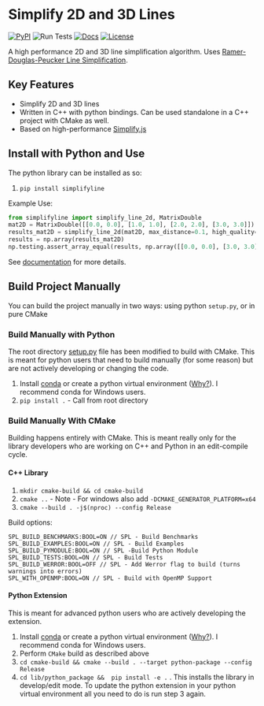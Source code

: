 # Simplify 2D and 3D Lines

[![PyPI](https://img.shields.io/pypi/v/simplifyline.svg)](https://pypi.org/project/simplifyline/)
![Run Tests](https://github.com/JeremyBYU/simplifyline/workflows/Run%20Tests/badge.svg)
[![Docs](https://img.shields.io/badge/API-docs-blue)](https://jeremybyu.github.io/simplifyline/)
[![License](https://img.shields.io/pypi/l/simplifyline.svg)](https://github.com/JeremyBYU/simplifyline/blob/master/LICENSE)

A high performance 2D and 3D line simplification algorithm. Uses [Ramer-Douglas-Peucker Line Simplification](https://en.wikipedia.org/wiki/Ramer%E2%80%93Douglas%E2%80%93Peucker_algorithm).

## Key Features

* Simplify 2D and 3D lines 
* Written in C++ with python bindings. Can be used standalone in a C++ project with CMake as well.
* Based on high-performance [Simplify.js](https://mourner.github.io/simplify-js/) 

## Install with Python and Use

The python library can be installed as so:

1. `pip install simplifyline`

Example Use:

```python
from simplifyline import simplify_line_2d, MatrixDouble 
mat2D = MatrixDouble([[0.0, 0.0], [1.0, 1.0], [2.0, 2.0], [3.0, 3.0]])
results_mat2D = simplify_line_2d(mat2D, max_distance=0.1, high_quality=True)
results = np.array(results_mat2D)
np.testing.assert_array_equal(results, np.array([[0.0, 0.0], [3.0, 3.0]]))
```

See [documentation](https://jeremybyu.github.io/simpliflyline/) for more details.

## Build Project Manually

You can build the project manually in two ways: using python `setup.py`, or in pure CMake

### Build Manually with Python

The root directory [setup.py](setup.py) file has been modified to build with CMake. This is meant for python users that need to build manually (for some reason) but are not actively developing or changing the code.

1. Install [conda](https://conda.io/projects/conda/en/latest/) or create a python virtual environment ([Why?](https://medium.freecodecamp.org/why-you-need-python-environments-and-how-to-manage-them-with-conda-85f155f4353c)). I recommend conda for Windows users.
2. `pip install .` - Call from root directory

### Build Manually With CMake

Building happens entirely with CMake. This is meant really only for the library developers who are working on C++ and Python in an edit-compile cycle.

#### C++ Library

1. `mkdir cmake-build && cd cmake-build` 
2. `cmake ..` -  Note - For windows also add `-DCMAKE_GENERATOR_PLATFORM=x64` 
3. `cmake --build . -j$(nproc) --config Release`

Build options:

```text
SPL_BUILD_BENCHMARKS:BOOL=ON // SPL - Build Benchmarks
SPL_BUILD_EXAMPLES:BOOL=ON // SPL - Build Examples
SPL_BUILD_PYMODULE:BOOL=ON // SPL -Build Python Module
SPL_BUILD_TESTS:BOOL=ON // SPL - Build Tests
SPL_BUILD_WERROR:BOOL=OFF // SPL - Add Werror flag to build (turns warnings into errors)
SPL_WITH_OPENMP:BOOL=ON // SPL - Build with OpenMP Support
```

#### Python Extension

This is meant for advanced python users who are actively developing the extension.

1. Install [conda](https://conda.io/projects/conda/en/latest/) or create a python virtual environment ([Why?](https://medium.freecodecamp.org/why-you-need-python-environments-and-how-to-manage-them-with-conda-85f155f4353c)). I recommend conda for Windows users.
2. Perform `CMake` build as described above
3. `cd cmake-build && cmake --build . --target python-package --config Release` 
4. `cd lib/python_package &&  pip install -e .` . This installs the library in develop/edit mode. To update the python extension in your python virtual environment all you need to do is run step 3 again.
